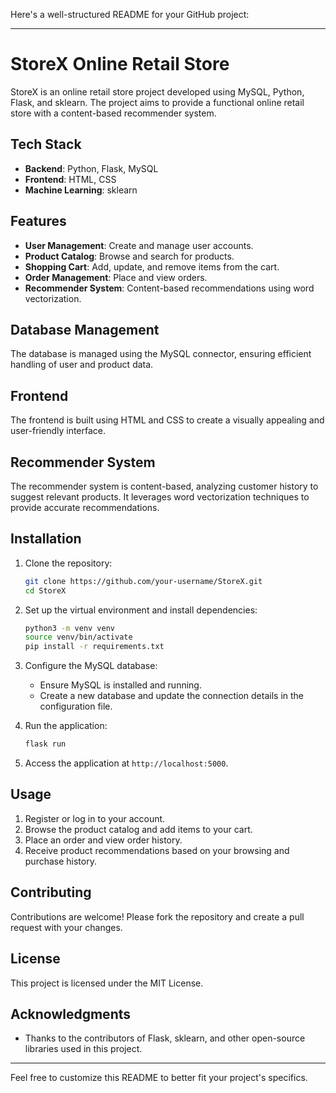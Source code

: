 Here's a well-structured README for your GitHub project:

---

# StoreX Online Retail Store

StoreX is an online retail store project developed using MySQL, Python, Flask, and sklearn. The project aims to provide a functional online retail store with a content-based recommender system.

## Tech Stack

- **Backend**: Python, Flask, MySQL
- **Frontend**: HTML, CSS
- **Machine Learning**: sklearn

## Features

- **User Management**: Create and manage user accounts.
- **Product Catalog**: Browse and search for products.
- **Shopping Cart**: Add, update, and remove items from the cart.
- **Order Management**: Place and view orders.
- **Recommender System**: Content-based recommendations using word vectorization.

## Database Management

The database is managed using the MySQL connector, ensuring efficient handling of user and product data.

## Frontend

The frontend is built using HTML and CSS to create a visually appealing and user-friendly interface.

## Recommender System

The recommender system is content-based, analyzing customer history to suggest relevant products. It leverages word vectorization techniques to provide accurate recommendations.

## Installation

1. Clone the repository:
   ```bash
   git clone https://github.com/your-username/StoreX.git
   cd StoreX
   ```

2. Set up the virtual environment and install dependencies:
   ```bash
   python3 -m venv venv
   source venv/bin/activate
   pip install -r requirements.txt
   ```

3. Configure the MySQL database:
   - Ensure MySQL is installed and running.
   - Create a new database and update the connection details in the configuration file.

4. Run the application:
   ```bash
   flask run
   ```

5. Access the application at `http://localhost:5000`.

## Usage

1. Register or log in to your account.
2. Browse the product catalog and add items to your cart.
3. Place an order and view order history.
4. Receive product recommendations based on your browsing and purchase history.

## Contributing

Contributions are welcome! Please fork the repository and create a pull request with your changes.

## License

This project is licensed under the MIT License.

## Acknowledgments

- Thanks to the contributors of Flask, sklearn, and other open-source libraries used in this project.

---

Feel free to customize this README to better fit your project's specifics.
